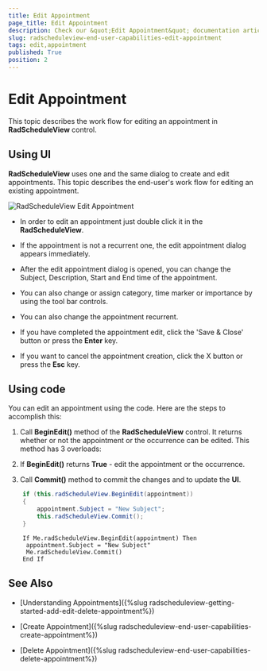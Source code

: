 ```yaml
---
title: Edit Appointment
page_title: Edit Appointment
description: Check our &quot;Edit Appointment&quot; documentation article for the RadScheduleView {{ site.framework_name }} control.
slug: radscheduleview-end-user-capabilities-edit-appointment
tags: edit,appointment
published: True
position: 2
---
```


# Edit Appointment

This topic describes the work flow for editing an appointment in __RadScheduleView__ control.

## Using UI

__RadScheduleView__ uses one and the same dialog to create and edit appointments. This topic describes the end-user's work flow for editing an existing appointment.

![RadScheduleView Edit Appointment](images/radscheduleview_end_user_capabilities_edit_appointment_01.png)

* In order to edit an appointment just double click it in the __RadScheduleView__.

* If the appointment is not a recurrent one, the edit appointment dialog appears immediately. 

* After the edit appointment dialog is opened, you can change the Subject, Description, Start and End time of the appointment.

* You can also change or assign category, time marker or importance by using the tool bar controls.

* You can also change the appointment recurrent.

* If you have completed the appointment edit, click the 'Save & Close' button or press the __Enter__ key.

* If you want to cancel the appointment creation, click the X button or press the __Esc__ key.

## Using code

You can edit an appointment using the code. Here are the steps to accomplish this:

1. Call __BeginEdit()__ method of the __RadScheduleView__ control. It returns whether or not  the appointment or the occurrence can be edited. This method has 3 overloads:
          

1. If __BeginEdit()__ returns __True__ - edit the appointment or the occurrence.
          

1. Call __Commit()__ method to commit the changes and to update the __UI__.
          



```C#
	if (this.radScheduleView.BeginEdit(appointment))
	{
	    appointment.Subject = "New Subject";
	    this.radScheduleView.Commit();
	}
```



```VB.NET
	If Me.radScheduleView.BeginEdit(appointment) Then
	 appointment.Subject = "New Subject"
	 Me.radScheduleView.Commit()
	End If
```

## See Also

 * [Understanding Appointments]({%slug radscheduleview-getting-started-add-edit-delete-appointment%})

 * [Create Appointment]({%slug radscheduleview-end-user-capabilities-create-appointment%})

 * [Delete Appointment]({%slug radscheduleview-end-user-capabilities-delete-appointment%})
